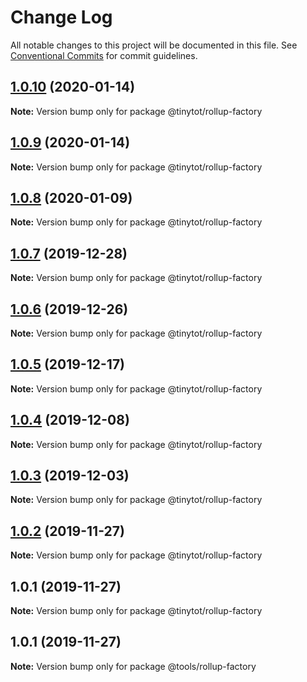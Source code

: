# Change Log

All notable changes to this project will be documented in this file.
See [Conventional Commits](https://conventionalcommits.org) for commit guidelines.

## [1.0.10](https://github.com/tinytot1/tools/compare/@tinytot/rollup-factory@1.0.9...@tinytot/rollup-factory@1.0.10) (2020-01-14)

**Note:** Version bump only for package @tinytot/rollup-factory

## [1.0.9](https://github.com/tinytot1/tools/compare/@tinytot/rollup-factory@1.0.8...@tinytot/rollup-factory@1.0.9) (2020-01-14)

**Note:** Version bump only for package @tinytot/rollup-factory

## [1.0.8](https://github.com/tinytot1/tools/compare/@tinytot/rollup-factory@1.0.7...@tinytot/rollup-factory@1.0.8) (2020-01-09)

**Note:** Version bump only for package @tinytot/rollup-factory

## [1.0.7](https://github.com/tinytot1/tools/compare/@tinytot/rollup-factory@1.0.6...@tinytot/rollup-factory@1.0.7) (2019-12-28)

**Note:** Version bump only for package @tinytot/rollup-factory

## [1.0.6](https://github.com/tinytot1/tools/compare/@tinytot/rollup-factory@1.0.5...@tinytot/rollup-factory@1.0.6) (2019-12-26)

**Note:** Version bump only for package @tinytot/rollup-factory

## [1.0.5](https://github.com/tinytot1/tools/compare/@tinytot/rollup-factory@1.0.4...@tinytot/rollup-factory@1.0.5) (2019-12-17)

**Note:** Version bump only for package @tinytot/rollup-factory

## [1.0.4](https://github.com/tinytot1/tools/compare/@tinytot/rollup-factory@1.0.3...@tinytot/rollup-factory@1.0.4) (2019-12-08)

**Note:** Version bump only for package @tinytot/rollup-factory

## [1.0.3](https://github.com/tinytot1/tools/compare/@tinytot/rollup-factory@1.0.2...@tinytot/rollup-factory@1.0.3) (2019-12-03)

**Note:** Version bump only for package @tinytot/rollup-factory

## [1.0.2](https://github.com/tinytot1/tools/compare/@tinytot/rollup-factory@1.0.1...@tinytot/rollup-factory@1.0.2) (2019-11-27)

**Note:** Version bump only for package @tinytot/rollup-factory

## 1.0.1 (2019-11-27)

**Note:** Version bump only for package @tinytot/rollup-factory

## 1.0.1 (2019-11-27)

**Note:** Version bump only for package @tools/rollup-factory
